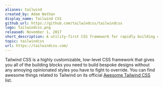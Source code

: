 ```yaml
---
aliases: tailwind
created_by: Adam Wathan
display_name: Tailwind CSS
github_url: https://github.com/tailwindcss/tailwindcss
logo: tailwindcss.png
released: November 1, 2017
short_description: A utility-first CSS framework for rapidly building custom designs.
topic: tailwindcss
url: https://tailwindcss.com/
---
```

Tailwind CSS is a highly customizable, low-level CSS framework that gives you all of the building blocks you need to build bespoke designs without any annoying opinionated styles you have to fight to override. You can find awesome things related to Tailwind on its official [Awesome Tailwind CSS](https://github.com/aniftyco/awesome-tailwindcss) list.

